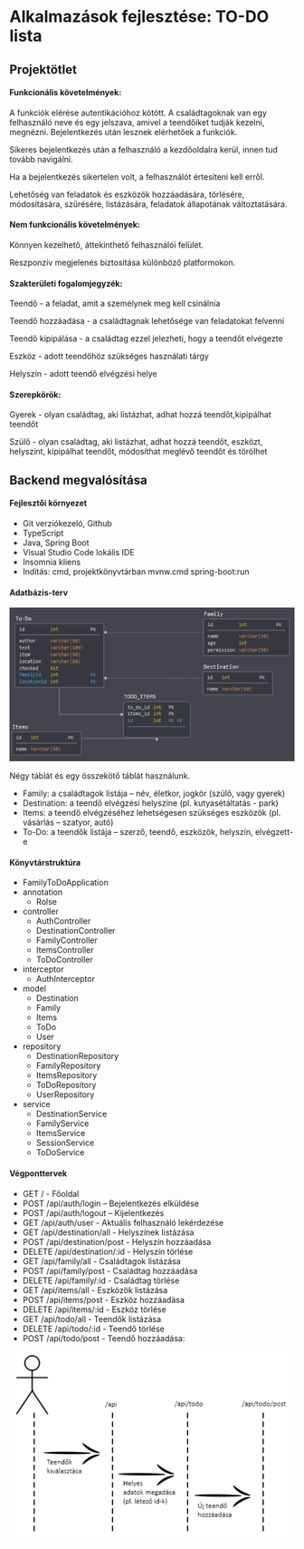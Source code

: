 ﻿# Alkalmazások fejlesztése: TO-DO lista #

## Projektötlet ##

#### Funkcionális követelmények: ####

A funkciók elérése autentikációhoz kötött. A családtagoknak van egy felhasználó neve és egy jelszava,
amivel a teendőiket tudják kezelni, megnézni. Bejelentkezés után lesznek elérhetőek a funkciók.

Sikeres bejelentkezés után a felhasználó a kezdőoldalra kerül, innen tud tovább navigálni.

Ha a bejelentkezés sikertelen volt, a felhasználót értesíteni kell erről.

Lehetőség van feladatok és eszközök hozzáadására, törlésére, módosítására, szűrésére, listázására, feladatok állapotának változtatására.

#### Nem funkcionális követelmények: ####

Könnyen kezelhető, áttekinthető felhasználói felület.

Reszponzív megjelenés biztosítása különböző platformokon.

#### Szakterületi fogalomjegyzék: ####

Teendő - a feladat, amit a személynek meg kell csinálnia

Teendő hozzáadása - a családtagnak lehetősége van feladatokat felvenni

Teendő kipipálása - a családtag ezzel jelezheti, hogy a teendőt elvégezte

Eszköz - adott teendőhöz szükséges használati tárgy

Helyszín - adott teendő elvégzési helye

#### Szerepkörök: ####
Gyerek - olyan családtag, aki listázhat, adhat hozzá teendőt,kipipálhat teendőt

Szülő - olyan családtag, aki listázhat, adhat hozzá teendőt, eszközt, helyszínt, kipipálhat teendőt, módosíthat meglévő teendőt és törölhet

## Backend megvalósítása ##

#### Fejlesztői környezet ####

* Git verziókezeló, Github
* TypeScript
* Java, Spring Boot
* Visual Studio Code lokális IDE
* Insomnia kliens
* Indítás: cmd, projektkönyvtárban mvnw.cmd spring-boot:run

#### Adatbázis-terv ####

![  ide kattintva elérhető az adatbázis terv](pictures/adatbmodel.png)

Négy táblát és egy összekötő táblát használunk. 

* Family: a családtagok listája – név, életkor, jogkör (szülő, vagy gyerek)
* Destination: a teendő elvégzési helyszíne (pl. kutyasétáltatás - park)
* Items: a teendő elvégzéséhez lehetségesen szükséges eszközök (pl. vásárlás – szatyor, autó)
* To-Do: a teendők listája – szerző, teendő, eszközök, helyszín, elvégzett-e

#### Könyvtárstruktúra ####

* FamilyToDoApplication
* annotation
	* Rolse
* controller
	* AuthController
	* DestinationController
	* FamilyController
	* ItemsController
	* ToDoController
* interceptor
	* AuthInterceptor
* model
	* Destination
	* Family
	* Items
	* ToDo
	* User
* repository
	* DestinationRepository
	* FamilyRepository
	* ItemsRepository
	* ToDoRepository
	* UserRepository
* service
	* DestinationService
	* FamilyService
	* ItemsService
	* SessionService
	* ToDoService
	
#### Végponttervek ####

* GET / - Főoldal
* POST /api/auth/login – Bejelentkezés elküldése
* POST /api/auth/logout – Kijelentkezés
* GET /api/auth/user - Aktuális felhasználó lekérdezése
* GET /api/destination/all - Helyszínek listázása
* POST /api/destination/post - Helyszín hozzáadása
* DELETE /api/destination/:id - Helyszín törlése
* GET /api/family/all - Családtagok listázása
* POST /api/family/post - Családtag hozzáadása
* DELETE /api/family/:id - Családtag törlése
* GET /api/items/all - Eszközök listázása
* POST /api/items/post - Eszköz hozzáadása
* DELETE /api/items/:id - Eszköz törlése
* GET /api/todo/all - Teendők listázása
* DELETE /api/todo/:id - Teendő törlése
* POST /api/todo/post - Teendő hozzáadása:

![ide kattintva elérhető az szekvenciadiagram](pictures/vegpont.png)



























